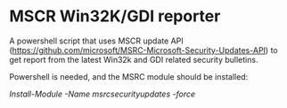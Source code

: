 MSCR Win32K/GDI reporter
========================

A powershell script that uses MSCR update API (https://github.com/microsoft/MSRC-Microsoft-Security-Updates-API) to get report from the latest Win32k and GDI related security bulletins.

Powershell is needed, and the MSRC module should be installed:

*Install-Module -Name msrcsecurityupdates -force*
